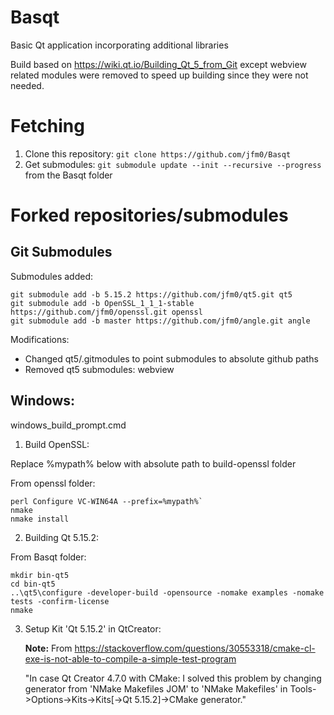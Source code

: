 # Basqt

Basic Qt application incorporating additional libraries

Build based on https://wiki.qt.io/Building_Qt_5_from_Git except webview related modules were removed to speed up building since they were not needed.

# Fetching

1. Clone this repository: `git clone https://github.com/jfm0/Basqt`
2. Get submodules: `git submodule update --init --recursive --progress` from the Basqt folder


# Forked repositories/submodules

## Git Submodules

Submodules added:
```
git submodule add -b 5.15.2 https://github.com/jfm0/qt5.git qt5
git submodule add -b OpenSSL_1_1_1-stable https://github.com/jfm0/openssl.git openssl
git submodule add -b master https://github.com/jfm0/angle.git angle
```

Modifications:

* Changed qt5/.gitmodules to point submodules to absolute github paths
* Removed qt5 submodules: webview

## Windows:

windows_build_prompt.cmd

1. Build OpenSSL:

Replace %mypath% below with absolute path to build-openssl folder

From openssl folder:
```
perl Configure VC-WIN64A --prefix=%mypath%`
nmake
nmake install
```

2. Building Qt 5.15.2:

From Basqt folder:
```
mkdir bin-qt5
cd bin-qt5
..\qt5\configure -developer-build -opensource -nomake examples -nomake tests -confirm-license 
nmake
```

3. Setup Kit 'Qt 5.15.2' in QtCreator:

    **Note:** From https://stackoverflow.com/questions/30553318/cmake-cl-exe-is-not-able-to-compile-a-simple-test-program

    "In case Qt Creator 4.7.0 with CMake: I solved this problem by changing generator from 'NMake Makefiles JOM' to 'NMake Makefiles' in Tools->Options->Kits->Kits[->Qt 5.15.2]->CMake generator."

